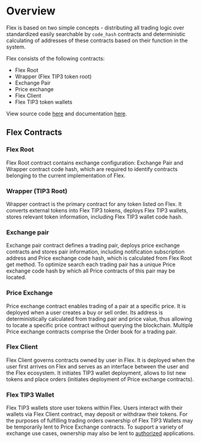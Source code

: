 # Overview

Flex is based on two simple concepts - distributing all trading logic over standardized easily searchable by `code_hash` contracts and deterministic calculating of addresses of these contracts based on their function in the system.

Flex consists of the following contracts:

* Flex Root
* Wrapper (Flex TIP3 token root)
* Exchange Pair
* Price exchange
* Flex Client
* Flex TIP3 token wallets

View source code [here](https://github.com/tonlabs/flex/tree/main/flex) and documentation [here](https://tonlabs.github.io/flex/).

## Flex Contracts

### Flex Root

Flex Root contract contains exchange configuration: Exchange Pair and Wrapper contract code hash, which are required to identify contracts belonging to the current implementation of Flex.

### Wrapper (TIP3 Root)

Wrapper contract is the primary contract for any token listed on Flex. It converts external tokens into Flex TIP3 tokens, deploys Flex TIP3 wallets, stores relevant token information, including Flex TIP3 wallet code hash.

### Exchange pair

Exchange pair contract defines a trading pair, deploys price exchange contracts and stores pair information, including notification subscription address and Price exchange code hash, which is calculated from Flex Root get method. To optimize search each trading pair has a unique Price exchange code hash by which all Price contracts of this pair may be located.

### Price Exchange

Price exchange contract enables trading of a pair at a specific price. It is deployed when a user creates a buy or sell order. Its address is deterministically calculated from trading pair and price value, thus allowing to locate a specific price contract without querying the blockchain. Multiple Price exchange contracts comprise the Order book for a trading pair.

### Flex Client

Flex Client governs contracts owned by user in Flex. It is deployed when the user first arrives on Flex and serves as an interface between the user and the Flex ecosystem. It initiates TIP3 wallet deployment, allows to list new tokens and place orders (initiates deployment of Price exchange contracts).

### Flex TIP3 Wallet

Flex TIP3 wallets store user tokens within Flex. Users interact with their wallets via Flex Client contract, may deposit or withdraw their tokens. For the purposes of fulfilling trading orders ownership of Flex TIP3 Wallets may be temporarily lent to Price Exchange contracts. To support a variety of exchange use cases, ownership may also be lent to [authorized](client-app-authorization.md) applications.

